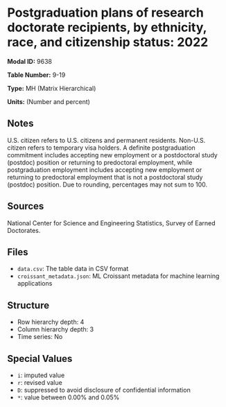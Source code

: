 # Postgraduation plans of research doctorate recipients, by ethnicity, race, and citizenship status: 2022

**Modal ID:** 9638

**Table Number:** 9-19

**Type:** MH (Matrix Hierarchical)

**Units:** (Number and percent)

## Notes

U.S. citizen refers to U.S. citizens and permanent residents. Non-U.S. citizen refers to temporary visa holders. A definite postgraduation commitment includes accepting new employment or a postdoctoral study (postdoc) position or returning to predoctoral employment, while postgraduation employment includes accepting new employment or returning to predoctoral employment that is not a postdoctoral study (postdoc) position. Due to rounding, percentages may not sum to 100.

## Sources

National Center for Science and Engineering Statistics, Survey of Earned Doctorates.

## Files

- `data.csv`: The table data in CSV format
- `croissant_metadata.json`: ML Croissant metadata for machine learning applications

## Structure

- Row hierarchy depth: 4
- Column hierarchy depth: 3
- Time series: No

## Special Values

- `i`: imputed value
- `r`: revised value
- `D`: suppressed to avoid disclosure of confidential information
- `*`: value between 0.00% and 0.05%
